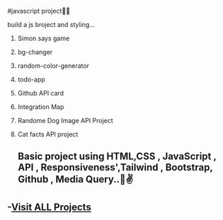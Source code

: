 #javascript project🧑‍💻

build a js broject and styling...
1) Simon says game
2) bg-changer
3) random-color-generator
4) todo-app
5) Github API card
6) Integration Map
7) Randome Dog Image API Project
8) Cat facts API project

   ## Basic project using HTML,CSS , JavaScript , API , Responsiveness',Tailwind , Bootstrap, Github , Media Query..🚀✌️

## -[Visit ALL Projects](https://cs-bharat.github.io/Javascript-Project/)
